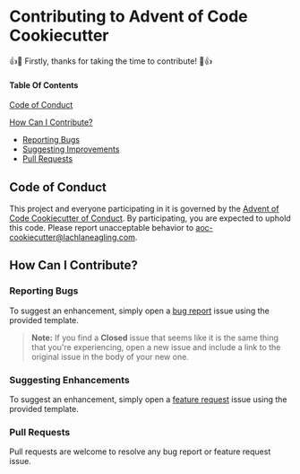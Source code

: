 # Contributing to Advent of Code Cookiecutter

:+1::tada: Firstly, thanks for taking the time to contribute! :tada::+1:

#### Table Of Contents

[Code of Conduct](#code-of-conduct)

[How Can I Contribute?](#how-can-i-contribute)
  * [Reporting Bugs](#reporting-bugs)
  * [Suggesting Improvements](#suggesting-enhancements)
  * [Pull Requests](#pull-requests)

## Code of Conduct

This project and everyone participating in it is governed by the [Advent of Code Cookiecutter of Conduct](CODE_OF_CONDUCT.md). By participating, you are expected to uphold this code. Please report unacceptable behavior to [aoc-cookiecutter@lachlaneagling.com](mailto:aoc-cookiecutter@lachlaneagling.com).

## How Can I Contribute?

### Reporting Bugs

To suggest an enhancement, simply open a [bug report](https://github.com/lachlan-eagling/Advent-Of-Code-Cookiecutter/issues/new?assignees=&labels=&template=bug_report.md&title=) issue using the provided template.

> **Note:** If you find a **Closed** issue that seems like it is the same thing that you're experiencing, open a new issue and include a link to the original issue in the body of your new one.


### Suggesting Enhancements

To suggest an enhancement, simply open a [feature request](https://github.com/lachlan-eagling/Advent-Of-Code-Cookiecutter/issues/new?assignees=&labels=&template=feature_request.md&title=) issue using the provided template.

### Pull Requests
Pull requests are welcome to resolve any bug report or feature request issue.
